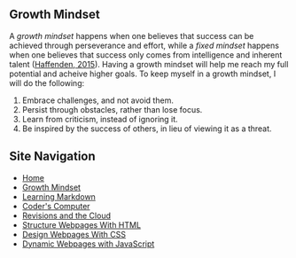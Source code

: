## Growth Mindset

A _growth mindset_ happens when one believes that success can be achieved through perseverance and effort, while a _fixed mindset_ happens when one believes that success only comes from intelligence and inherent talent ([Haffenden, 2015](https://www.atlassian.com/blog/inside-atlassian/growth-mindset/)). Having a growth mindset will help me reach my full potential and acheive higher goals. To keep myself in a growth mindset, I will do the following:

1. Embrace challenges, and not avoid them.
2. Persist through obstacles, rather than lose focus.
3. Learn from criticism, instead of ignoring it.
4. Be inspired by the success of others, in lieu of viewing it as a threat.

## Site Navigation
- [Home](README.md)
- [Growth Mindset](GROWTH_MINDSET.md)
- [Learning Markdown](LEARNING_MARKDOWN.md)
- [Coder's Computer](CODERS_COMPUTER.md)
- [Revisions and the Cloud](REVISIONS_AND_THE_CLOUD.md)
- [Structure Webpages With HTML](STRUCTURE_WEBPAGES_WITH_HTML.md)
- [Design Webpages With CSS](DESIGN_WEBPAGES_WITH_CSS.md)
- [Dynamic Webpages with JavaScript](DYNAMIC_WEBPAGES_WITH_JAVASCRIPT.md)
